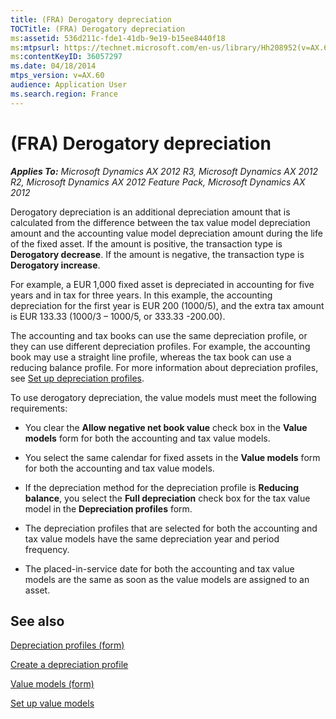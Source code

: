 ```yaml
---
title: (FRA) Derogatory depreciation
TOCTitle: (FRA) Derogatory depreciation
ms:assetid: 536d211c-fde1-41db-9e19-b15ee8440f18
ms:mtpsurl: https://technet.microsoft.com/en-us/library/Hh208952(v=AX.60)
ms:contentKeyID: 36057297
ms.date: 04/18/2014
mtps_version: v=AX.60
audience: Application User
ms.search.region: France
---
```


# (FRA) Derogatory depreciation 


_**Applies To:** Microsoft Dynamics AX 2012 R3, Microsoft Dynamics AX 2012 R2, Microsoft Dynamics AX 2012 Feature Pack, Microsoft Dynamics AX 2012_

Derogatory depreciation is an additional depreciation amount that is calculated from the difference between the tax value model depreciation amount and the accounting value model depreciation amount during the life of the fixed asset. If the amount is positive, the transaction type is **Derogatory decrease**. If the amount is negative, the transaction type is **Derogatory increase**.

For example, a EUR 1,000 fixed asset is depreciated in accounting for five years and in tax for three years. In this example, the accounting depreciation for the first year is EUR 200 (1000/5), and the extra tax amount is EUR 133.33 (1000/3 – 1000/5, or 333.33 -200.00).

The accounting and tax books can use the same depreciation profile, or they can use different depreciation profiles. For example, the accounting book may use a straight line profile, whereas the tax book can use a reducing balance profile. For more information about depreciation profiles, see [Set up depreciation profiles](set-up-depreciation-profiles.md).

To use derogatory depreciation, the value models must meet the following requirements:

  - You clear the **Allow negative net book value** check box in the **Value models** form for both the accounting and tax value models.

  - You select the same calendar for fixed assets in the **Value models** form for both the accounting and tax value models.

  - If the depreciation method for the depreciation profile is **Reducing balance**, you select the **Full depreciation** check box for the tax value model in the **Depreciation profiles** form.

  - The depreciation profiles that are selected for both the accounting and tax value models have the same depreciation year and period frequency.

  - The placed-in-service date for both the accounting and tax value models are the same as soon as the value models are assigned to an asset.

## See also

[Depreciation profiles (form)](https://technet.microsoft.com/en-us/library/aa549887\(v=ax.60\))

[Create a depreciation profile](create-a-depreciation-profile.md)

[Value models (form)](https://technet.microsoft.com/en-us/library/aa590830\(v=ax.60\))

[Set up value models](set-up-value-models.md)

  


